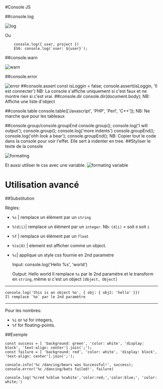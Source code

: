 #Console JS

##console.log

![log](https://cdn-media-1.freecodecamp.org/images/1*FvyeehvzCpelNj-pKSHPcg.png "console.log")

Ou
        
        console.log({ user, project })
        ES6: console.log(`user: ${user}`);

##console.warn

![warn](https://cdn-media-1.freecodecamp.org/images/1*XNH6EhI8d-V0-Le7dP7gAA.png "console.warn")

##console.error

![error](https://cdn-media-1.freecodecamp.org/images/1*jPEvpMtNVWWIu_EvyegIiw.png "console.error")
##console.assert
    const isLoggin = false;
    console.assert(isLoggin, 'Il est connecter')
    NB: La console s'affiche uniquement si c'est faux et ne montre rien si c'est vrai.
##console.dir
    console.dir(document.body);
    NB: Affiche une liste d'object
    
##console.table
    console.table(['Javascript', 'PHP', 'Perl', 'C++']);
    NB: Ne marche que pour les tableaux
    
##console.group/console.groupEnd
    console.group();
    console.log('I will output');
    console.group();
    console.log('more indents')
    console.groupEnd();
    console.log('ohh look a bear');
    console.groupEnd();
    NB: Copier tout le code dans la console pour voir l'effet. 
    Elle sert à indenter en tree.
##Styliser le texte de la console

![formating](https://cdn-media-1.freecodecamp.org/images/1*DOCtgY_O8f_1mAq3UzLtIQ.png "formating")

Et aussi utiliser le css avec une variable.
![formating variable](https://cdn-media-1.freecodecamp.org/images/1*dDcJa9FRxivPU_-aP_3l5Q.png "formating variable")

# Utilisation avancé

##Substitution

Règles:
- `%s` | remplace un élément par un `string`
- `%(d|i)`| remplace un élément par un `integer`. Nb: `(d|i)` = soit `d` soit `i`
- `%f` | remplace un élément par un `float`
- `%(o|O)` | element est afficher comme un object.
- `%c`| applique un style css fournie en 2nd parametre



    Input: console.log('Hello %s', 'world')
    
    Output: Hello world
    Il remplace `%s` par le 2nd paramètre et le transform en `string`, même si c'est un object `[Object, Object]`

--------------------------------------------------------------------
    console.log('this is an object %o', { obj: { obj2: 'hello' }})
    Il remplace `%o` par le 2nd paramètre
-------------------------------------------------------------------

Pour les nombres:
- ``%i`` or ``%d`` for integers,
- ``%f`` for floating-points.

##Exemple

    const success = [ 'background: green', 'color: white', 'display: block', 'text-align: center'].join(';');
    const failure = [ 'background: red', 'color: white', 'display: block', 'text-align: center'].join(';');
    
    console.info('%c /dancing/bears was Successful!', success);
    console.error('%c /dancing/bats failed!', failure)

    console.log('%cred %cblue %cwhite','color:red;','color:blue;', 'color: white;')
